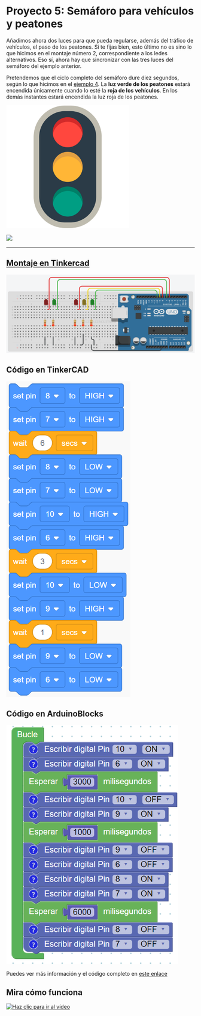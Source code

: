 # Proyecto 5: Semáforo para vehículos y peatones

Añadimos ahora dos luces para que pueda regularse, además del tráfico de vehículos, el paso de los peatones.
Si te fijas bien, esto último no es sino lo que hicimos en el montaje número 2, correspondiente a los ledes alternativos. Eso sí, ahora hay que sincronizar con las tres luces del semáforo del ejemplo anterior.

Pretendemos que el ciclo completo del semáforo dure diez segundos, según lo que hicimos en el [ejemplo 4](semáforo_v.md). La **luz verde de los peatones** estará encendida únicamente cuando lo esté la **roja de los vehículos**. En los demás instantes estará encendida la luz roja de los peatones.

![](imágenes/semáforo.png)

![](https://educacionvialfye.files.wordpress.com/2010/08/81.gif
)



- - -
## [Montaje en Tinkercad](https://www.tinkercad.com/things/caUI7bkzz7e)

[![](imágenes/semáforo_vp.png)](https://www.tinkercad.com/things/caUI7bkzz7e "Ver el circuito en TinkerCAD")


## Código en TinkerCAD
![](imágenes/TinkerSemáforoVP.png)

## Código en ArduinoBlocks
![](imágenes/ABSemáforoVP.png)


Puedes ver más información y el código completo en [este enlace](http://www.arduinoblocks.com/web/project/10489)

## Mira cómo funciona

[![Haz clic para ir al vídeo](http://img.youtube.com/vi/lFGbazkq7GI/0.jpg)](https://youtu.be/lFGbazkq7GI "Pulsa para ver el vídeo")


